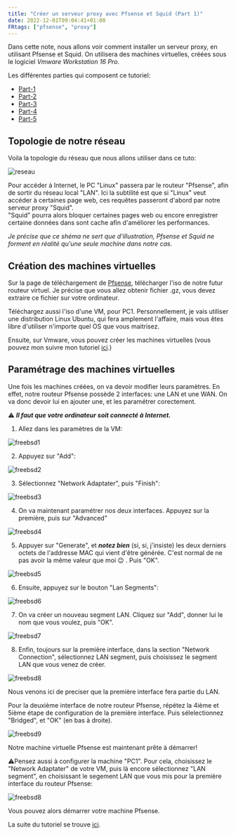 ```yaml
---
title: "Créer un serveur proxy avec Pfsense et Squid (Part 1)"
date: 2022-12-01T09:04:41+01:00
FRtags: ["pfsense", "proxy"] 
---
```


Dans cette note, nous allons voir comment installer un serveur proxy, en utilisant Pfsense et Squid. On utilisera des machines virtuelles, créées sous le logiciel *Vmware Workstation 16 Pro*.

Les différentes parties qui composent ce tutoriel:
- [Part-1](/fr/notes/proxy)
- [Part-2](/fr/notes/proxy2)
- [Part-3](/fr/notes/proxy3)
- [Part-4](/fr/notes/proxy4)
- [Part-5](/fr/notes/proxy5)


## Topologie de notre réseau ## 

Voila la topologie du réseau que nous allons utiliser dans ce tuto: 

![reseau](/images/reseau.png)

Pour accéder à Internet, le PC "Linux" passera par le routeur "Pfsense", afin de sortir du réseau local "LAN". Ici la subtilité est que si "Linux" veut accéder à certaines page web, ces requêtes passeront d'abord par notre serveur proxy "Squid".    
"Squid" pourra alors bloquer certaines pages web ou encore enregistrer certaine données dans sont cache afin d'améliorer les performances.    

*Je précise que ce shéma ne sert que d'illustration, Pfsense et Squid ne forment en réalité qu'une seule machine dans notre cas.*

## Création des machines virtuelles ##

Sur la page de téléchargement de [Pfsense](https://www.pfsense.org/download/), télécharger l'iso de notre futur routeur virtuel. Je précise que vous allez obtenir fichier .gz, vous devez extraire ce fichier sur votre ordinateur.

Téléchargez aussi l'iso d'une VM, pour PC1. Personnellement, je vais utiliser une distribution Linux Ubuntu, qui fera amplement l'affaire, mais vous êtes libre d'utiliser n'importe quel OS que vous maitrisez. 

Ensuite, sur Vmware, vous pouvez créer les machines virtuelles (vous pouvez mon suivre mon tutoriel [ici](/fr/notes/vmware).)

## Paramétrage des machines virtuelles ##

Une fois les machines créées, on va devoir modifier leurs paramètres. En effet, notre routeur Pfsense possède 2 interfaces: une LAN et une WAN. On va donc devoir lui en ajouter une, et les paramétrer corectement.

⚠️ ***Il faut que votre ordinateur soit connecté à Internet.***

1. Allez dans les paramètres de la VM:

![freebsd1](/images/freebsd/freebsd1.png)

2. Appuyez sur "Add":

![freebsd2](/images/freebsd/freebsd2.png)

3. Sélectionnez "Network Adaptater", puis "Finish":

![freebsd3](/images/freebsd/freebsd3.png)

4. On va maintenant paramétrer nos deux interfaces. Appuyez sur la première, puis sur "Advanced"

![freebsd4](/images/freebsd/freebsd4.png)

5. Appuyer sur "Generate", et  ***notez bien*** (si, si, j'insiste) les deux derniers octets de l'addresse MAC qui vient d'être générée. C'est normal de ne pas avoir la même valeur que moi 😉 . Puis "OK".

![freebsd5](/images/freebsd/freebsd5.png)

6. Ensuite, appuyez sur le bouton "Lan Segments":

![freebsd6](/images/freebsd/freebsd6.png)

7. On va créer un nouveau segment LAN. Cliquez sur "Add", donner lui le nom que vous voulez, puis "OK".

![freebsd7](/images/freebsd/freebsd7.png)

8. Enfin, toujours sur la première interface, dans la section "Network Connection", sélectionnez LAN segment, puis choisissez le segment LAN que vous venez de créer. 
 
![freebsd8](/images/freebsd/freebsd8.png)

Nous venons ici de preciser que la première interface fera partie du LAN.

Pour la deuxième interface de notre routeur Pfsense, répétez la 4ième et 5ième étape de configuration de la première interface. Puis sélelectionnez "Bridged", et "OK" (en bas à droite).

![freebsd9](/images/freebsd/freebsd9.png)

Notre machine virtuelle Pfsense est maintenant prête à démarrer! 

⚠️Pensez aussi à configurer la machine "PC1". Pour cela, choisissez le "Network Adaptater" de votre VM, puis là encore sélectionnez "LAN segment", en choisissant le segement LAN que vous mis pour la première interface du routeur Pfsense:

![freebsd8](/images/freebsd/freebsd8.png)

Vous pouvez alors démarrer votre machine Pfsense. 


La suite du tutoriel se trouve [ici](/fr/notes/proxy2/).

